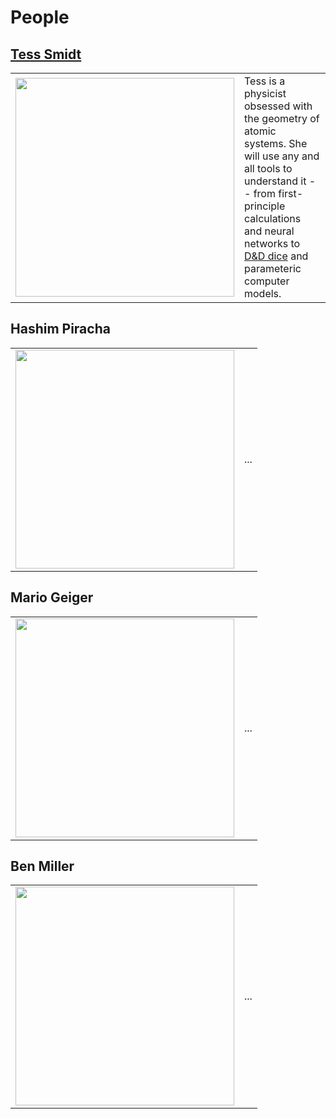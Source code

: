 # People

## <a href="https://blondegeek.github.io/">Tess Smidt</a>
<table class="display" border="0" style="{border: none;}">
<tr>
  <td>
  <img src="https://atomicarchitects.github.io/assets/img/tess_with_duck_small.jpg" width="350">
  </td>
  <td style="text-align:left">
Tess is a physicist obsessed with the geometry of atomic systems. She will use any and all tools to understand it -- from first-principle calculations and neural networks to <a href="https://en.wikipedia.org/wiki/Dice#Applications">D&D dice</a> and parameteric computer models.
  </td>
</tr>
</table>

## Hashim Piracha
<table class="display" border="0" style="{border: none;}">
<tr>
  <td>
  <img src="https://atomicarchitects.github.io/assets/img/hashim_with_duck_small.jpg" width="350">
  </td>
  <td style="text-align:left">
  ...
  </td>
</tr>
</table>

## Mario Geiger
<table class="display" border="0" style="{border: none;}">
<tr>
  <td>
  <img src="https://atomicarchitects.github.io/assets/img/mario_with_duck_small.jpg" width="350">
  </td>
  <td style="text-align:left">
  ...
  </td>
</tr>
</table>

## Ben Miller
<table class="display" border="0" style="{border: none;}">
<tr>
  <td>
  <img src="https://atomicarchitects.github.io/assets/img/ben_with_duck_small.jpg" width="350">
  </td>
  <td style="text-align:left">
  ...
  </td>
</tr>
</table>
